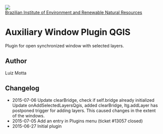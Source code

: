 <!-- IBAMA logo -->
[ibama_logo]: http://upload.wikimedia.org/wikipedia/commons/thumb/8/81/Logo_IBAMA.svg/150px-Logo_IBAMA.svg.png

![][ibama_logo]  
[Brazilian Institute of Environment and Renewable Natural Resources](http://www.ibama.gov.br)

# Auxiliary Window Plugin QGIS

Plugin for open synchronized window with selected layers.

## Author
Luiz Motta

## Changelog
- 2015-07-06 
 Update clearBridge, check if self.bridge already initialized
 Update onAddSelectedLayersQgis, added clearBridge, ltg.addLayer has postponed trigger for adding layers. This caused changes in the extent of the windows.
- 2015-07-05 
 Add an entry in Plugins menu (ticket #13057 closed)
- 2015-06-27
 Initial plugin

